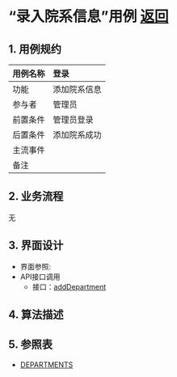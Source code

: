 # “录入院系信息”用例 [返回](../README.md)

## 1. 用例规约

|用例名称|登录|
|-------|:-------------|
|功能|添加院系信息|
|参与者|管理员|
|前置条件| 管理员登录|
|后置条件|添加院系成功|
|主流事件| |
|备注| |

## 2. 业务流程
无

## 3. 界面设计
- 界面参照: 
- API接口调用
    - 接口：[addDepartment](../jiekou/addDepartment.md)
    
## 4. 算法描述 

    
## 5. 参照表
- [DEPARTMENTS](../数据库设计.md/#DEPARTMENTS)
